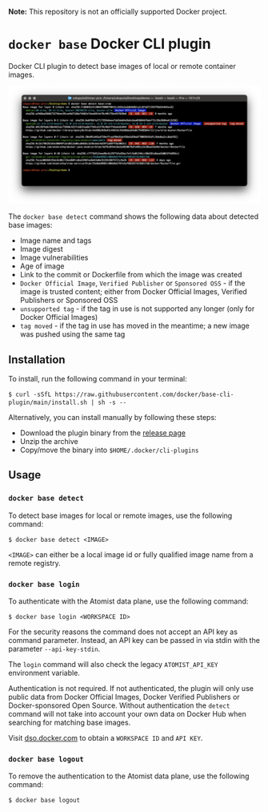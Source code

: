 **Note:** This repository is not an officially supported Docker project.  

# `docker base` Docker CLI plugin

Docker CLI plugin to detect base images of local or remote container images.

![docker base detect](docs/screenshot.png "docker base detect")

The `docker base detect` command shows the following data about detected base images:

* Image name and tags
* Image digest
* Image vulnerabilities
* Age of image
* Link to the commit or Dockerfile from which the image was created
* `Docker Official Image`, `Verified Publisher` or `Sponsored OSS` - if the image is trusted content; either from Docker Official Images, Verified Publishers or Sponsored OSS
* `unsupported tag` - if the tag in use is not supported any longer (only for Docker Official Images)
* `tag moved` - if the tag in use has moved in the meantime; a new image was pushed using the same tag 

## Installation

To install, run the following command in your terminal:

```shell
$ curl -sSfL https://raw.githubusercontent.com/docker/base-cli-plugin/main/install.sh | sh -s --
```

Alternatively, you can install manually by following these steps:

* Download the plugin binary from the [release page](https://github.com/docker/base-cli-plugin/releases/latest)
* Unzip the archive
* Copy/move the binary into `$HOME/.docker/cli-plugins`

## Usage

### `docker base detect`

To detect base images for local or remote images, use the following command:

```shell
$ docker base detect <IMAGE>
```

`<IMAGE>` can either be a local image id or fully qualified image name from a remote registry.

### `docker base login`

To authenticate with the Atomist data plane, use the following command:

```shell
$ docker base login <WORKSPACE ID>
```

For the security reasons the command does not accept an API key as command parameter. Instead, an API key can be passed
in via stdin with the parameter `--api-key-stdin`.

The `login` command will also check the legacy `ATOMIST_API_KEY` environment variable.

Authentication is not required. If not authenticated, the plugin will only use public data from Docker Official Images,
Docker Verified Publishers or Docker-sponsored Open Source. Without authentication the `detect` command will not take
into account your own data on Docker Hub when searching for matching base images. 

Visit [dso.docker.com](https://dso.docker.com/r/auth/integrations) to obtain a `WORKSPACE ID` and `API KEY`.

### `docker base logout`

To remove the authentication to the Atomist data plane, use the following command:

```shell
$ docker base logout
```
